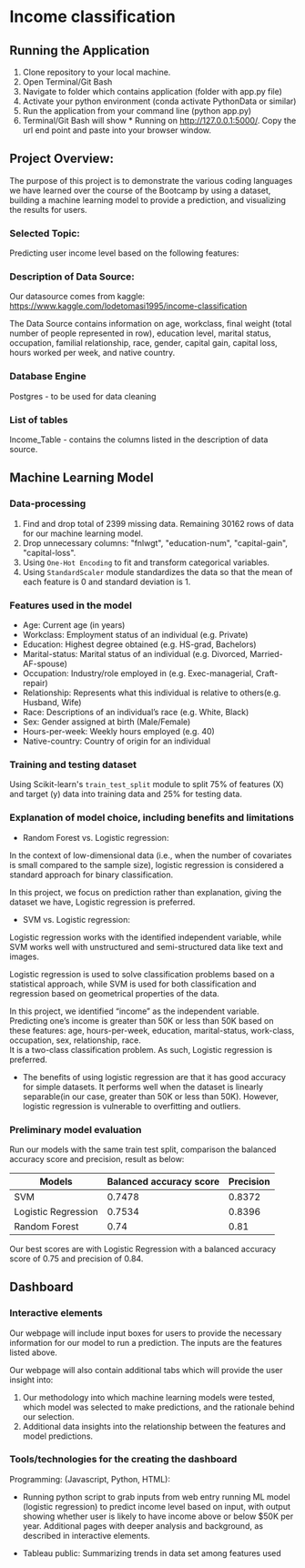 # Income classification

## Running the Application
1. Clone repository to your local machine.
2. Open Terminal/Git Bash
3. Navigate to folder which contains application (folder with app.py file)
4. Activate your python environment (conda activate PythonData or similar)
5. Run the application from your command line (python app.py)
6. Terminal/Git Bash will show * Running on http://127.0.0.1:5000/. Copy the url end point and paste into your browser window.

## Project Overview:
The purpose of this project is to demonstrate the various coding languages we have learned over the course of the Bootcamp by using a dataset, building a machine learning model to provide a prediction, and visualizing the results for users.

### Selected Topic:
Predicting user income level based on the following features:

### Description of Data Source:
Our datasource comes from kaggle: https://www.kaggle.com/lodetomasi1995/income-classification

The Data Source contains information on age, workclass, final weight (total number of people represented in row), education level, marital status, occupation, familial relationship, race, gender, capital gain, capital loss, hours worked per week, and native country.

### Database Engine
Postgres - to be used for data cleaning

### List of tables
Income_Table - contains the columns listed in the description of data source.

## Machine Learning Model

### Data-processing
1.	Find and drop total of 2399 missing data. Remaining 30162 rows of data for our machine learning model.
2.	Drop unnecessary columns: "fnlwgt", "education-num", "capital-gain", "capital-loss".
3.	Using `One-Hot Encoding` to fit and transform categorical variables.
4.	Using `StandardScaler` module standardizes the data so that the mean of each feature is 0 and standard deviation is 1.

### Features used in the model
- Age: Current age (in years)
- Workclass: Employment status of an individual (e.g.	Private)
- Education: Highest degree obtained (e.g. HS-grad, Bachelors)
- Marital-status: Marital status of an individual (e.g. Divorced, Married-AF-spouse)
- Occupation: Industry/role employed in (e.g. Exec-managerial, Craft-repair)
- Relationship: Represents what this individual is relative to others(e.g. Husband, Wife)
- Race: Descriptions of an individual’s race (e.g. White, Black)
- Sex: Gender assigned at birth (Male/Female)
- Hours-per-week: Weekly hours employed (e.g. 40)
- Native-country: Country of origin for an individual

### Training and testing dataset
Using Scikit-learn's `train_test_split` module to split 75% of features (X) and target (y) data into training data and 25% for testing data.

### Explanation of model choice, including benefits and limitations

- Random Forest vs. Logistic regression:

In the context of low-dimensional data (i.e., when the number of covariates is small compared to the sample size), logistic regression is considered a standard approach for binary classification. 

In this project, we focus on prediction rather than explanation, giving the dataset we have, Logistic regression is preferred.


- SVM vs. Logistic regression:

Logistic regression works with the identified independent variable, while SVM works well with unstructured and semi-structured data like text and images. 

Logistic regression is used to solve classification problems based on a statistical approach, while SVM is used for both classification and regression based on geometrical properties of the data. 

In this project, we identified “income” as the independent variable. Predicting one’s income is greater than 50K or less than 50K based on these features: age, hours-per-week,  education, marital-status, work-class,  occupation, sex, relationship, race.  
It is a two-class classification problem. As such, Logistic regression is preferred.


- The benefits of using logistic regression are that it has good accuracy for simple datasets. It performs well when the dataset is linearly separable(in our case, greater than 50K or less than 50K).
 However, logistic regression is vulnerable to overfitting and outliers. 


### Preliminary model evaluation
Run our models with the same train test split, comparison the balanced accuracy score and precision, result as below:

 Models               |Balanced accuracy score   |Precision      |
 ---------------------|------------------------- |-------------- |
 SVM                  |0.7478                    |0.8372         |
 Logistic Regression  |0.7534                    |0.8396         |
 Random Forest        |0.74                      |0.81           |
 
Our best scores are with Logistic Regression with a balanced accuracy score of 0.75 and precision of 0.84.

## Dashboard

### Interactive elements

Our webpage will include input boxes for users to provide the necessary information for our model to run a prediction. The inputs are the features listed above.

Our webpage will also contain additional tabs which will provide the user insight into:

1. Our methodology into which machine learning models were tested, which model was selected to make predictions, and the rationale behind our selection.
2. Additional data insights into the relationship between the features and model predictions.

### Tools/technologies for the creating the dashboard

Programming: (Javascript, Python, HTML):

* Running python script to grab inputs from web entry running ML model (logistic regression) to predict income level based on input, with output showing whether user is likely to have income above or below $50K per year. Additional pages with deeper analysis and background, as described in interactive elements.

* Tableau public: Summarizing trends in data set among features used

